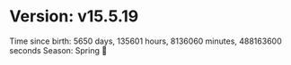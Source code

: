 # Version: v15.5.19
Time since birth: 5650 days, 135601 hours, 8136060 minutes, 488163600 seconds
Season: Spring 🌸
